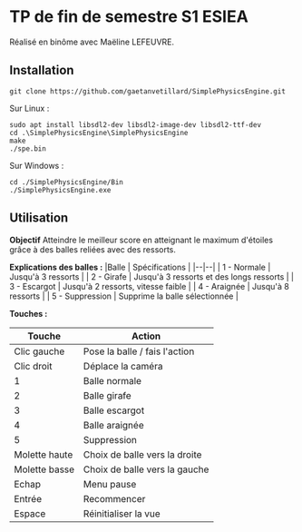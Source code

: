 # TP de fin de semestre S1 ESIEA
Réalisé en binôme avec Maëline LEFEUVRE.

## Installation
    git clone https://github.com/gaetanvetillard/SimplePhysicsEngine.git

Sur Linux :

    sudo apt install libsdl2-dev libsdl2-image-dev libsdl2-ttf-dev
    cd .\SimplePhysicsEngine\SimplePhysicsEngine
    make
    ./spe.bin

Sur Windows :

    cd ./SimplePhysicsEngine/Bin
    ./SimplePhysicsEngine.exe

## Utilisation
**Objectif**
Atteindre le meilleur score en atteignant le maximum d'étoiles grâce à des balles reliées avec des ressorts.

**Explications des balles :**
|Balle | Spécifications |
|--|--|
| 1 - Normale | Jusqu'à 3 ressorts |
| 2 - Girafe | Jusqu'à 3 ressorts et des longs ressorts |
| 3 - Escargot | Jusqu'à 2 ressorts, vitesse faible |
| 4 - Araignée | Jusqu'à 8 ressorts |
| 5 - Suppression | Supprime la balle sélectionnée |


**Touches :**

|Touche|Action  |
|--|--|
| Clic gauche | Pose la balle / fais l'action |
| Clic droit| Déplace la caméra |
| 1 | Balle normale |
| 2 | Balle girafe |
| 3 | Balle escargot |
| 4 | Balle araignée |
| 5 | Suppression |
| Molette haute | Choix de balle vers la droite|
| Molette basse | Choix de balle vers la gauche|
| Echap | Menu pause |
| Entrée | Recommencer |
| Espace | Réinitialiser la vue  |
